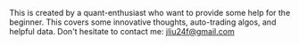 This is created by a quant-enthusiast who want to provide some help for the beginner. This covers some innovative thoughts, auto-trading algos, and helpful data. 
Don't hesitate to contact me: jliu24f@gmail.com

